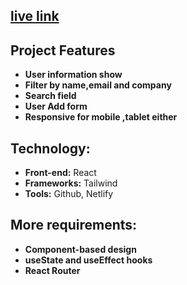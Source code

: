 ## [ live link](https://gleaming-pony-b99a61.netlify.app)

##  Project Features
-  **User  information show**
-  **Filter by name,email and company**
-  **Search field**
-  **User Add form**
-  **Responsive for mobile ,tablet either**

 ## Technology:
-  **Front-end:** React
-  **Frameworks:** Tailwind
-  **Tools:**  Github, Netlify

## More requirements:
-  **Component-based design**
-  **useState and useEffect hooks**
-  **React Router**